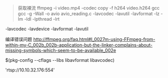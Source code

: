 > 获取裸流
  ffmpeg -i video.mp4 -codec copy -f h264 video.h264
> gcc 
  gcc -g -Wall -o avio avio_reading.c -lavcodec -lavutil  -lavformat -lz -lm -ldl -lpthread -lrt

  -lavcodec -lavdevice -lavformat -lavutil

   编译错误问题 http://ffmpeg.org/faq.html#I_0027m-using-FFmpeg-from-within-my-C_002b_002b-application-but-the-linker-complains-about-missing-symbols-which-seem-to-be-available_002e

   $(pkg-config --cflags --libs libavformat libavcodec)


   'rtsp://10.10.32.176:554'